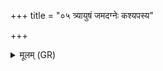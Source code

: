 +++
title = "०५ त्र्यायुषं जमदग्नेः कश्यपस्य"

+++
<details><summary>मूलम् (GR)</summary>

त्र्यायुषं जमदग्नेः  
कश्यपस्य त्र्यायुषम् ।  
त्रेधामृतस्य चक्षणं  
त्रीण्य् आयूंषि नस् कृधि ॥
</details>